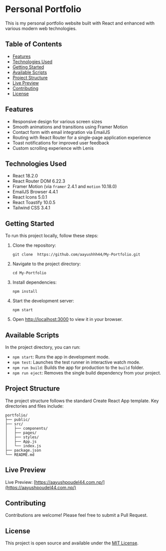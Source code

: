 # Personal Portfolio

This is my personal portfolio website built with React and enhanced with various modern web technologies.

## Table of Contents
- [Features](#features)
- [Technologies Used](#technologies-used)
- [Getting Started](#getting-started)
- [Available Scripts](#available-scripts)
- [Project Structure](#project-structure)
- [Live Preview](#live-preview)
- [Contributing](#contributing)
- [License](#license)

## Features
- Responsive design for various screen sizes
- Smooth animations and transitions using Framer Motion
- Contact form with email integration via EmailJS
- Routing with React Router for a single-page application experience
- Toast notifications for improved user feedback
- Custom scrolling experience with Lenis

## Technologies Used
- React 18.2.0
- React Router DOM 6.22.3
- Framer Motion (via `framer` 2.4.1 and `motion` 10.18.0)
- EmailJS Browser 4.4.1
- React Icons 5.0.1
- React Toastify 10.0.5
- Tailwind CSS 3.4.1

## Getting Started

To run this project locally, follow these steps:

1. Clone the repository:
   ```
   git clone  https://github.com/aayushhh44/My-Portfolio.git
   ```

2. Navigate to the project directory:
   ```
   cd My-Portfolio
   ```

3. Install dependencies:
   ```
   npm install
   ```

4. Start the development server:
   ```
   npm start
   ```

5. Open [http://localhost:3000](http://localhost:3000) to view it in your browser.

## Available Scripts

In the project directory, you can run:

- `npm start`: Runs the app in development mode.
- `npm test`: Launches the test runner in interactive watch mode.
- `npm run build`: Builds the app for production to the `build` folder.
- `npm run eject`: Removes the single build dependency from your project.

## Project Structure

The project structure follows the standard Create React App template. Key directories and files include:

```
portfolio/
├── public/
├── src/
│   ├── components/
│   ├── pages/
│   ├── styles/
│   ├── App.js
│   └── index.js
├── package.json
└── README.md
```

## Live Preview

Live Preview: [https://aayushpoudel44.com.np/](https://aayushpoudel44.com.np/)

## Contributing

Contributions are welcome! Please feel free to submit a Pull Request.

## License

This project is open source and available under the [MIT License](LICENSE).